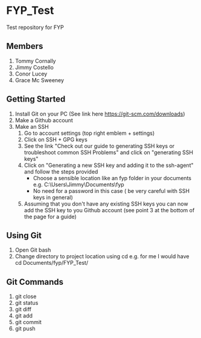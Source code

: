 # FYP_Test
Test repository for FYP

## Members
1. Tommy Cornally
2. Jimmy Costello
3. Conor Lucey
4. Grace Mc Sweeney

## Getting Started
1. Install Git on your PC 
 (See link here https://git-scm.com/downloads)
2. Make a Github account
3. Make an SSH
   1. Go to account settings (top right emblem + settings)
   2. Click on SSH + GPG keys
   3. See the link "Check out our guide to generating SSH keys or troubleshoot common SSH Problems" and click on "generating SSH keys" 
   4. Click on "Generating a new SSH key and adding it to the ssh-agent" and follow the steps provided
      * Choose a sensible location like an fyp folder in your documents e.g. C:\Users\Jimmy\Documents\fyp
      * No need for a password in this case ( be very careful with SSH keys in general)
   5. Assuming that you don't have any existing SSH keys you can now add the SSH key to you Github account (see point 3 at the bottom of the page for a guide)

## Using Git
1. Open Git bash
2. Change directory to project location using cd e.g. for me I would have cd Documents/fyp/FYP_Test/


## Git Commands

1. git close
2. git status
3. git diff
4. git add
5. git commit
6. git push

